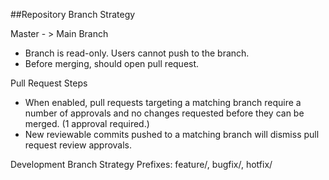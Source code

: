 ##Repository Branch Strategy

Master - > Main Branch
  - Branch is read-only. Users cannot push to the branch.
  - Before merging, should open pull request.
  
Pull Request Steps
  - When enabled, pull requests targeting a matching branch require a number of approvals and no changes requested before they can be merged. (1 approval     required.)
  - New reviewable commits pushed to a matching branch will dismiss pull request review approvals.

Development Branch Strategy
  Prefixes: feature/, bugfix/, hotfix/
